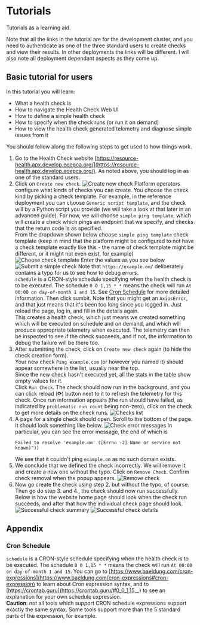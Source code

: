 # Tutorials

Tutorials as a learning aid.

Note that all the links in the tutorial are for the development cluster, and you need to authenticate as one of the three standard users to create checks and view their results.
In other deployments the links will be different. I will also note all deployment dependant aspects as they come up. 

## Basic tutorial for users

In this tutorial you will learn:

* What a health check is
* How to navigate the Health Check Web UI
* How to define a simple health check
* How to specify when the check runs (or run it on demand)
* How to view the health check generated telemetry and diagnose simple issues from it

You should follow along the following steps to get used to how things work.

1. Go to the Health Check website [https://resource-health.apx.develop.eoepca.org/](https://resource-health.apx.develop.eoepca.org/). As noted above, you should log in as one of the standard users.
2. Click on `Create new check`.
   ![Create new check](./img/basic-user-tutorial/01-Create-new-check.png)
   Platform operators configure what kinds of checks you can create. You choose the check kind by picking a check template. For example, in the reference deployment you can choose `Generic script template`, and the check will by a Python script you provide (we will take a look at that later in an advanced guide). For now, we will choose `simple ping template`, which will create a check which pings an endpoint that we specify, and checks that the return code is as specified.  
   From the dropdown shown below choose `simple ping template` check template (keep in mind that the platform might be configured to not have a check template exactly like this - the name of check template might be different, or it might not even exist, for example)
   ![Choose check template](./img/basic-user-tutorial/02-Choose-check-template.png)
   Enter the values as you see below
   ![Submit a simple check](./img/basic-user-tutorial/03-Submit-a-simple-check.png)
   Note that `https://example.om/` deliberately contains a typo for us to see how to debug errors.  
   `schedule` is a CRON-style schedule specifying when the health check is to be executed. The schedule `0 0 1,15 * *` means the check will run `At 00:00 on day-of-month 1 and 15`. See [Cron Schedule](#cron-schedule) for more detailed information.
   Then click sumbit. Note that you might get an `AxiosError`, and that just means that it's been too long since you logged in. Just reload the page, log in, and fill in the details again.  
   This creates a health check, which just means we created something which will be executed on schedule and on demand, and which will produce appropriate telemetry when executed. The telemetry can then be inspected to see if the check succeeds, and if not, the information to debug the failure will be there too.
3. After submitting the check, click on `Create new check` again (to hide the check creation form).  
   Your new check `Ping example.com` (or however you named it) should appear somewhere in the list, usually near the top.  
   Since the new check hasn't executed yet, all the stats in the table show empty values for it.  
   Click `Run Check`. The check should now run in the background, and you can click reload (**&#10227;**) button next to it to refresh the telemetry for this check. Once run information appears (the run should have failed, as indicated by `problematic run count` being non-zero), click on the check to get more details on the check runs.
   ![Checks list](./img/basic-user-tutorial/04-Show-non-zero-run-count.png)
4. A page for a single check should open. Scroll to the bottom of the page. It should look something like below.
   ![Check error messages](./img/basic-user-tutorial/05-Check-error-messages.png)
   In particular, you can see the error message, the end of which is
   ```
   Failed to resolve 'example.om' ([Errno -2] Name or service not known)"))
   ```
   We see that it couldn't ping `example.om` as no such domain exists.
5. We conclude that we defined the check incorrectly. We will remove it, and create a new one without the typo. Click on `Remove Check`. Confirm check removal when the popup appears.
   ![Remove check](./img/basic-user-tutorial/06-Remove-check.png)
6. Now go create the check using step 2. but without the typo, of course. Then go do step 3. and 4., the check should now run successfully.
   Below is how the website home page should look when the check run succeeds, and after that how the individual check page should look.
   ![Successful check summary](./img/basic-user-tutorial/07-Success-summary.png)
   ![Successful check details](./img/basic-user-tutorial/08-Success-details.png)

<!-- 
- `id` represents an internal identifier (in the REST API) used for `DELETE`ing or `PATCH`ing the health check;
- `metadata` contains information such as human readable labels/names as well as provenance (such as the template form which it was produced);
- `schedule` is the CRON-style schedule according to which the health check is executed; and
- `outcome_filter` contains a (OpenTelemetry trace data) filtering criterion for identifying spans pertinent to this health check.  -->

## Appendix

### Cron Schedule

`schedule` is a CRON-style schedule specifying when the health check is to be executed. The schedule `0 0 1,15 * *` means the check will run `At 00:00 on day-of-month 1 and 15`. You can go to [https://www.baeldung.com/cron-expressions](https://www.baeldung.com/cron-expressions#cron-expression) to learn about Cron expression syntax, and to [https://crontab.guru](https://crontab.guru/#0_0_1,15_*_*) to see an explanation for your own schedule expression.  
**Caution**: not all tools which support CRON schedule expressions support exactly the same syntax. Some tools support more than the 5 standard parts of the expression, for example.